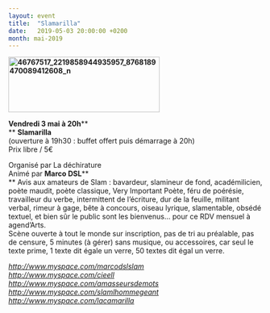 ```yaml
---
layout: event
title:  "Slamarilla"
date:   2019-05-03 20:00:00 +0200
month: mai-2019
---
```

**<img class=" size-medium wp-image-5732 alignleft" src="http://localhost/wpagendarts/wp-content/uploads/2018/12/46767517_2219858944935957_8768189470089412608_n.jpg?w=300" alt="46767517_2219858944935957_8768189470089412608_n" width="300" height="110" srcset="http://localhost/wpagendarts/wp-content/uploads/2018/12/46767517_2219858944935957_8768189470089412608_n.jpg 960w, http://localhost/wpagendarts/wp-content/uploads/2018/12/46767517_2219858944935957_8768189470089412608_n-300x110.jpg 300w, http://localhost/wpagendarts/wp-content/uploads/2018/12/46767517_2219858944935957_8768189470089412608_n-768x282.jpg 768w" sizes="(max-width: 300px) 100vw, 300px" />**

**Vendredi 3 mai à 20h****  
** **Slamarilla**<span style="font-weight:400;"><br /> (ouverture à 19h30 : buffet offert puis démarrage à 20h)</span><span style="font-weight:400;"><br /> </span><span style="font-weight:400;">Prix libre / 5€</span>

<span style="font-weight:400;">Organisé par La déchirature</span><span style="font-weight:400;"><br /> </span><span style="font-weight:400;">Animé par</span> **Marco DSL****  
** <span style="font-weight:400;">Avis aux amateurs de Slam : bavardeur, slamineur de fond, académilicien, poète maudit, poète classique, Very Important Poète, féru de poérésie, travailleur du verbe, intermittent de l’écriture, dur de la feuille, militant verbal, rimeur à gage, bête à concours, oiseau lyrique, slamentable, obsédé textuel, et bien sûr le public sont les bienvenus… pour ce RDV mensuel à agend’Arts.</span><span style="font-weight:400;"><br /> </span><span style="font-weight:400;">Scène ouverte à tout le monde sur inscription, pas de tri au préalable, pas de censure, 5 minutes (à gérer) sans musique, ou accessoires, car seul le texte prime, 1 texte dit égale un verre, 50 textes dit égal un verre.</span>

[_<span style="font-weight:400;">http://www.myspace.com/marcodslslam</span>_<span style="font-weight:400;"><br /> </span>](http://www.myspace.com/marcodslslam)[_<span style="font-weight:400;">http://www.myspace.com/cieell</span>_<span style="font-weight:400;"><br /> </span>](http://www.myspace.com/cieell)[_<span style="font-weight:400;">http://www.myspace.com/amasseursdemots</span>_<span style="font-weight:400;"><br /> </span>](http://www.myspace.com/amasseursdemots)[_<span style="font-weight:400;">http://www.myspace.com/slamlhommegeant</span>_<span style="font-weight:400;"><br /> </span>](http://www.myspace.com/slamlhommegeant)[_<span style="font-weight:400;">http://www.myspace.com/lacamarilla</span>_](http://www.myspace.com/lacamarilla)